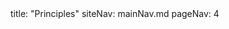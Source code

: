 <frontmatter>
title: "Principles"
siteNav: mainNav.md
pageNav: 4
</frontmatter>

<include src="container-inPage-asFlat.md" boilerplate />
